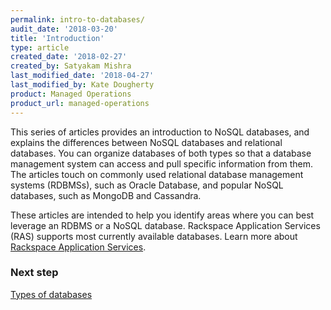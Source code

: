 ```yaml
---
permalink: intro-to-databases/
audit_date: '2018-03-20'
title: 'Introduction'
type: article
created_date: '2018-02-27'
created_by: Satyakam Mishra
last_modified_date: '2018-04-27'
last_modified_by: Kate Dougherty
product: Managed Operations
product_url: managed-operations
---
```


This series of articles provides an introduction to NoSQL databases, and
explains the differences between NoSQL databases and relational databases.
You can organize databases of both types so that a database management system
can access and pull specific information from them. The articles touch on
commonly used relational database management systems (RDBMSs), such as Oracle
Database, and popular NoSQL databases, such as MongoDB and Cassandra.

These articles are intended to help you identify areas where you can best
leverage an RDBMS or a NoSQL database. Rackspace Application Services (RAS)
supports most currently available databases. Learn more about [Rackspace
Application
Services](https://www.rackspace.com/en-us/digital/rackspace-application-services).

### Next step

[Types of databases](/how-to/types-of-databases/)
